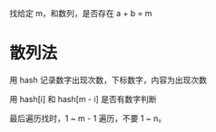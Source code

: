 找给定 m，和数列，是否存在 a + b = m

# 散列法
用 hash 记录数字出现次数，下标数字，内容为出现次数

用 hash[i] 和 hash[m - i] 是否有数字判断

最后遍历找时，1 ~ m - 1 遍历，不要 1 ~ n。